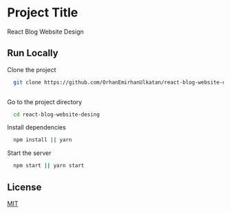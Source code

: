 # Project Title

React Blog Website Design


## Run Locally

Clone the project

```bash
  git clone https://github.com/OrhanEmirhanUlkatan/react-blog-website-desing.git
  
```

Go to the project directory

```bash
  cd react-blog-website-desing
```

Install dependencies

```bash
  npm install || yarn 

```

Start the server

```bash
  npm start || yarn start
```


## License

[MIT](https://choosealicense.com/licenses/mit/)

